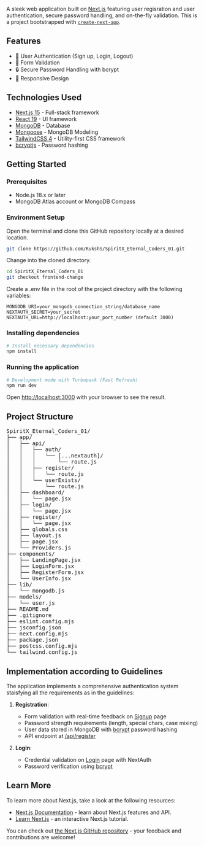 A sleek web application built on [Next.js](https://nextjs.org) featuring user regisration and user authentication, secure password handling, and on-the-fly validation.
This is a  project bootstrapped with [`create-next-app`](https://github.com/vercel/next.js/tree/canary/packages/create-next-app).

## Features

- 🔐 User Authentication (Sign up, Login, Logout)
- 🚨 Form Validation
- 🔒 Secure Password Handling with bcrypt
- 📱 Responsive Design

## Technologies Used

- [Next.js 15](https://nextjs.org/) - Full-stack framework
- [React 19](https://react.dev/) - UI framework
- [MongoDB](https://www.mongodb.com/) - Database
- [Mongoose](https://mongoosejs.com/) - MongoDB Modeling
- [TailwindCSS 4](https://tailwindcss.com/) - Utility-first CSS framework
- [bcryptjs](https://www.npmjs.com/package/bcryptjs) - Password hashing


## Getting Started

### Prerequisites

- Node.js 18.x or later
- MongoDB Atlas account or MongoDB Compass

### Environment Setup

Open the terminal and clone this GitHub repository locally at a desired location.

```bash 
git clone https://github.com/RukshS/SpiritX_Eternal_Coders_01.git
```

Change into the cloned directory.

```bash
cd SpiritX_Eternal_Coders_01
git checkout frontend-change
```

Create a .env file in the root of the project directory with the following variables:

```
MONGODB_URI=your_mongodb_connection_string/database_name
NEXTAUTH_SECRET=your_secret
NEXTAUTH_URL=http://localhost:your_port_number (default 3000)
```

### Installing dependencies

```bash
# Install necessary dependencies
npm install
```

 
### Running the application

```bash
# Development mode with Turbopack (Fast Refresh)
npm run dev
```

Open [http://localhost:3000](http://localhost:3000) with your browser to see the result.

## Project Structure

<pre>
SpiritX_Eternal_Coders_01/
├── app/
│   ├── api/
│   │   ├── auth/
│   │   │   └── [...nextauth]/
│   │   │       └── route.js
│   │   ├── register/
│   │   │   └── route.js
│   │   └── userExists/
│   │       └── route.js
│   ├── dashboard/
│   │   └── page.jsx
│   ├── login/
│   │   └── page.jsx
│   ├── register/
│   │   └── page.jsx
│   ├── globals.css
│   ├── layout.js
│   ├── page.jsx
│   └── Providers.js
├── components/
│   ├── LandingPage.jsx
│   ├── LoginForm.jsx
│   ├── RegisterForm.jsx
│   └── UserInfo.jsx
├── lib/
│   └── mongodb.js
├── models/
│   └── user.js
├── README.md
├── .gitignore
├── eslint.config.mjs
├── jsconfig.json
├── next.config.mjs
├── package.json
├── postcss.config.mjs
└── tailwind.config.js
</pre>

## Implementation according to Guidelines

The application implements a comprehensive authentication system staisfying all the requirements as in the guidelines:

1. **Registration**:
   - Form validation with real-time feedback on [Signup](/app/register/page.tsx) page
   - Password strength requirements (length, special chars, case mixing)
   - User data stored in MongoDB with [bcrypt](https://www.npmjs.com/package/bcryptjs) password hashing
   - API endpoint at [/api/register](/app/api/regis/route.ts)

2. **Login**:
   - Credential validation on [Login](/app/login/page.tsx) page with NextAuth
   - Password verification using [bcrypt](https://www.npmjs.com/package/bcryptjs)

## Learn More

To learn more about Next.js, take a look at the following resources:

- [Next.js Documentation](https://nextjs.org/docs) - learn about Next.js features and API.
- [Learn Next.js](https://nextjs.org/learn) - an interactive Next.js tutorial.

You can check out [the Next.js GitHub repository](https://github.com/vercel/next.js) - your feedback and contributions are welcome!

